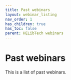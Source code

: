 ```yaml
---
title: Past webinars
layout: webinar_listing
nav_order: 1
has_children: true
has_toc: false
parent: HELibTech webinars
---
```


# Past webinars

This is a list of past webinars.

